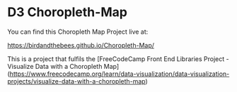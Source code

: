 # D3 Choropleth-Map

You can find this Choropleth Map Project live at:

 https://birdandthebees.github.io/Choropleth-Map/

This is a project that fulfils the [FreeCodeCamp Front End Libraries Project - Visualize Data with a Choropleth Map] (https://www.freecodecamp.org/learn/data-visualization/data-visualization-projects/visualize-data-with-a-choropleth-map)
